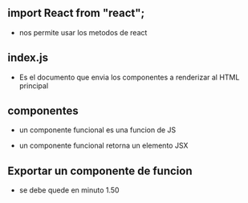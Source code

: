 ## import React from "react"; 
- nos permite usar los    metodos de react

## index.js
- Es el documento que envia los componentes a renderizar al HTML principal

## componentes
- un componente funcional es una funcion de JS

- un componente funcional retorna un elemento JSX 

## Exportar un componente de funcion
- se debe quede en minuto 1.50
